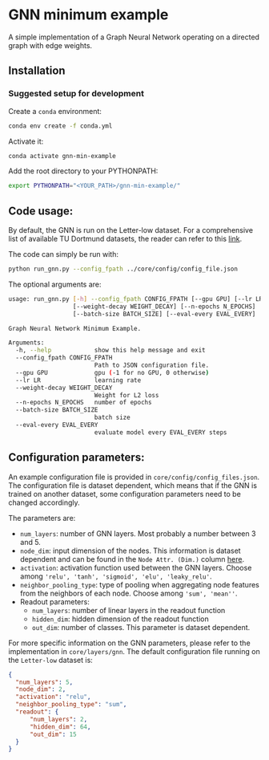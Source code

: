 # GNN minimum example

A simple implementation of a Graph Neural Network operating on a directed graph with 
edge weights.

## Installation

### Suggested setup for development

Create a `conda` environment:

```sh
conda env create -f conda.yml
```

Activate it:

```sh
conda activate gnn-min-example
```

Add the root directory to your PYTHONPATH:

```bash
export PYTHONPATH="<YOUR_PATH>/gnn-min-example/"
```

## Code usage:

By default, the GNN is run on the Letter-low dataset. For a comprehensive list of
available TU Dortmund datasets, the reader can refer to this 
[link](https://ls11-www.cs.tu-dortmund.de/staff/morris/graphkerneldatasets).

The code can simply be run with:

```sh
python run_gnn.py --config_fpath ../core/config/config_file.json 
```

The optional arguments are:

```bash
usage: run_gnn.py [-h] --config_fpath CONFIG_FPATH [--gpu GPU] [--lr LR]
                  [--weight-decay WEIGHT_DECAY] [--n-epochs N_EPOCHS]
                  [--batch-size BATCH_SIZE] [--eval-every EVAL_EVERY]

Graph Neural Network Minimum Example.

Arguments:
  -h, --help            show this help message and exit
  --config_fpath CONFIG_FPATH
                        Path to JSON configuration file.
  --gpu GPU             gpu (-1 for no GPU, 0 otherwise)
  --lr LR               learning rate
  --weight-decay WEIGHT_DECAY
                        Weight for L2 loss
  --n-epochs N_EPOCHS   number of epochs
  --batch-size BATCH_SIZE
                        batch size
  --eval-every EVAL_EVERY
                        evaluate model every EVAL_EVERY steps
```


## Configuration parameters:

An example configuration file is provided in `core/config/config_files.json`. The 
configuration file is dataset dependent, which means that if the GNN is trained on 
another dataset, some configuration parameters need to be changed accordingly.   

The parameters are:

- `num_layers`: number of GNN layers. Most probably a number between 3 and 5. 
- `node_dim`: input dimension of the nodes. This information is dataset dependent and
 can be found in the `Node Attr. (Dim.)` column
 [here](https://ls11-www.cs.tu-dortmund.de/staff/morris/graphkerneldatasets). 
- `activation`: activation function used between the GNN layers. Choose among
 `'relu', 'tanh', 'sigmoid', 'elu', 'leaky_relu'`. 
- `neighbor_pooling_type`: type of pooling when aggregating node features from the
 neighbors of each node. Choose among `'sum', 'mean''`. 
- Readout parameters:
    - `num_layers`: number of linear layers in the readout function
    - `hidden_dim`: hidden dimension of the readout function
    - `out_dim`: number of classes. This parameter is dataset dependent. 

For more specific information on the GNN parameters, please refer to the implementation
in `core/layers/gnn`. The default configuration file running on the `Letter-low` dataset
is: 


```json
{
  "num_layers": 5,
  "node_dim": 2,
  "activation": "relu",
  "neighbor_pooling_type": "sum",
  "readout": {
      "num_layers": 2,
      "hidden_dim": 64,
      "out_dim": 15
  }
}
```
